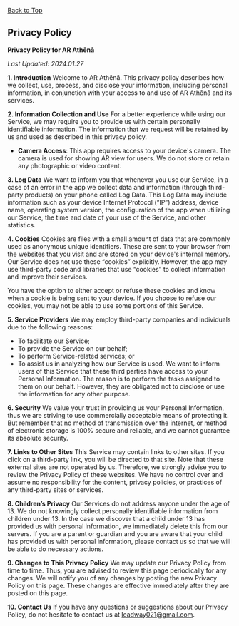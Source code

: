 [Back to Top](index.md)

## Privacy Policy

**Privacy Policy for AR Athēnā**

_Last Updated: 2024.01.27_

**1. Introduction**
Welcome to AR Athēnā. This privacy policy describes how we collect, use, process, and disclose your information, including personal information, in conjunction with your access to and use of AR Athēnā and its services.

**2. Information Collection and Use**
For a better experience while using our Service, we may require you to provide us with certain personally identifiable information. The information that we request will be retained by us and used as described in this privacy policy.

- **Camera Access**: This app requires access to your device's camera. The camera is used for showing AR view for users. We do not store or retain any photographic or video content.

**3. Log Data**
We want to inform you that whenever you use our Service, in a case of an error in the app we collect data and information (through third-party products) on your phone called Log Data. This Log Data may include information such as your device Internet Protocol (“IP”) address, device name, operating system version, the configuration of the app when utilizing our Service, the time and date of your use of the Service, and other statistics.

**4. Cookies**
Cookies are files with a small amount of data that are commonly used as anonymous unique identifiers. These are sent to your browser from the websites that you visit and are stored on your device's internal memory. Our Service does not use these “cookies” explicitly. However, the app may use third-party code and libraries that use “cookies” to collect information and improve their services.

You have the option to either accept or refuse these cookies and know when a cookie is being sent to your device. If you choose to refuse our cookies, you may not be able to use some portions of this Service.

**5. Service Providers**
We may employ third-party companies and individuals due to the following reasons:
   - To facilitate our Service;
   - To provide the Service on our behalf;
   - To perform Service-related services; or
   - To assist us in analyzing how our Service is used.
We want to inform users of this Service that these third parties have access to your Personal Information. The reason is to perform the tasks assigned to them on our behalf. However, they are obligated not to disclose or use the information for any other purpose.

**6. Security**
We value your trust in providing us your Personal Information, thus we are striving to use commercially acceptable means of protecting it. But remember that no method of transmission over the internet, or method of electronic storage is 100% secure and reliable, and we cannot guarantee its absolute security.

**7. Links to Other Sites**
This Service may contain links to other sites. If you click on a third-party link, you will be directed to that site. Note that these external sites are not operated by us. Therefore, we strongly advise you to review the Privacy Policy of these websites. We have no control over and assume no responsibility for the content, privacy policies, or practices of any third-party sites or services.

**8. Children’s Privacy**
Our Services do not address anyone under the age of 13. We do not knowingly collect personally identifiable information from children under 13. In the case we discover that a child under 13 has provided us with personal information, we immediately delete this from our servers. If you are a parent or guardian and you are aware that your child has provided us with personal information, please contact us so that we will be able to do necessary actions.

**9. Changes to This Privacy Policy**
We may update our Privacy Policy from time to time. Thus, you are advised to review this page periodically for any changes. We will notify you of any changes by posting the new Privacy Policy on this page. These changes are effective immediately after they are posted on this page.

**10. Contact Us**
If you have any questions or suggestions about our Privacy Policy, do not hesitate to contact us at [leadway021@gmail.com](leadway021@gmail.com).
